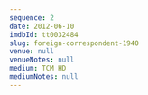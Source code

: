 ```yaml
---
sequence: 2
date: 2012-06-10
imdbId: tt0032484
slug: foreign-correspondent-1940
venue: null
venueNotes: null
medium: TCM HD
mediumNotes: null
---
```


